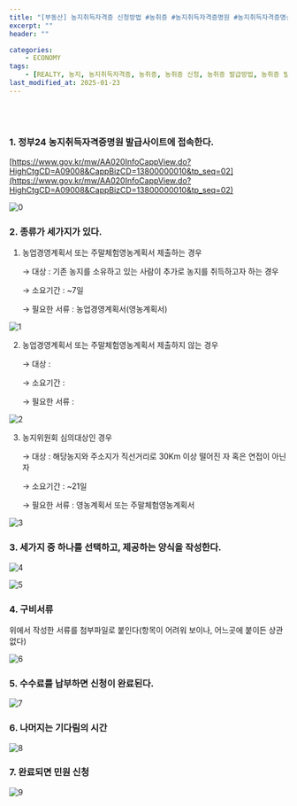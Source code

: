 ```yaml
---
title: "[부동산] 농지취득자격증 신청방법 #농취증 #농지취득자격증명원 #농지취득자격증명신청"
excerpt: ""
header: ""

categories:
    - ECONOMY
tags:
    - [REALTY, 농지, 농지취득자격증, 농취증, 농취증 신청, 농취증 발급방법, 농취증 발급조건, 농지취득자격증명원, 농지취득자격증명원 발급방법, 농지취득자격증명 신청, 농지취득자격증명 신청서, 농지취득자격증명 조건, 농지취득자격증명 경매, 경매, 부동산, ]
last_modified_at: 2025-01-23
---
```

<br><br>


### 1. 정부24 농지취득자격증명원 발급사이트에 접속한다.


[https://www.gov.kr/mw/AA020InfoCappView.do?HighCtgCD=A09008&CappBizCD=13800000010&tp_seq=02](https://www.gov.kr/mw/AA020InfoCappView.do?HighCtgCD=A09008&CappBizCD=13800000010&tp_seq=02)


![0](/upload/2025-01-23-농지취득자격증_신청방법_#농취증_#농지취득자격증명원_#농지취득자격증명신청.md/0.png)



### 2. 종류가 세가지가 있다.


1. 농업경영계획서 또는 주말체험영농계획서 제출하는 경우


     → 대상 : 기존 농지를 소유하고 있는 사람이 추가로 농지를 취득하고자 하는 경우


     → 소요기간 : ~7일


     → 필요한 서류 : 농업경영계획서(영농계획서)


![1](/upload/2025-01-23-농지취득자격증_신청방법_#농취증_#농지취득자격증명원_#농지취득자격증명신청.md/1.png)


2. 농업경영계획서 또는 주말체험영농계획서 제출하지 않는 경우


     → 대상 : 


     → 소요기간 : 


     → 필요한 서류 : 


![2](/upload/2025-01-23-농지취득자격증_신청방법_#농취증_#농지취득자격증명원_#농지취득자격증명신청.md/2.png)


3. 농지위원회 심의대상인 경우


     → 대상 : 해당농지와 주소지가 직선거리로 30Km 이상 떨어진 자 혹은 연접이 아닌자


     → 소요기간 : ~21일


     → 필요한 서류 : 영농계획서 또는 주말체험영농계획서


![3](/upload/2025-01-23-농지취득자격증_신청방법_#농취증_#농지취득자격증명원_#농지취득자격증명신청.md/3.png)



### 3. 세가지 중 하나를 선택하고, 제공하는 양식을 작성한다.


![4](/upload/2025-01-23-농지취득자격증_신청방법_#농취증_#농지취득자격증명원_#농지취득자격증명신청.md/4.png)


![5](/upload/2025-01-23-농지취득자격증_신청방법_#농취증_#농지취득자격증명원_#농지취득자격증명신청.md/5.png)



### 4. 구비서류


위에서 작성한 서류를 첨부파일로 붙인다(항목이 어려워 보이나, 어느곳에 붙이든 상관없다)


![6](/upload/2025-01-23-농지취득자격증_신청방법_#농취증_#농지취득자격증명원_#농지취득자격증명신청.md/6.png)



### 5. 수수료를 납부하면 신청이 완료된다.


![7](/upload/2025-01-23-농지취득자격증_신청방법_#농취증_#농지취득자격증명원_#농지취득자격증명신청.md/7.png)



### 6. 나머지는 기다림의 시간 


![8](/upload/2025-01-23-농지취득자격증_신청방법_#농취증_#농지취득자격증명원_#농지취득자격증명신청.md/8.png)



### 7. 완료되면 민원 신청


![9](/upload/2025-01-23-농지취득자격증_신청방법_#농취증_#농지취득자격증명원_#농지취득자격증명신청.md/9.png)

